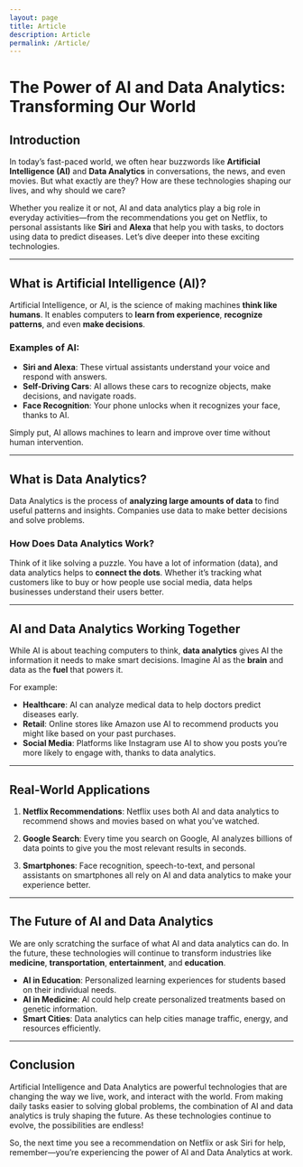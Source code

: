 ```yaml
---
layout: page
title: Article
description: Article
permalink: /Article/
---
```


# The Power of AI and Data Analytics: Transforming Our World

## Introduction

In today’s fast-paced world, we often hear buzzwords like **Artificial Intelligence (AI)** and **Data Analytics** in conversations, the news, and even movies. But what exactly are they? How are these technologies shaping our lives, and why should we care? 

Whether you realize it or not, AI and data analytics play a big role in everyday activities—from the recommendations you get on Netflix, to personal assistants like **Siri** and **Alexa** that help you with tasks, to doctors using data to predict diseases. Let’s dive deeper into these exciting technologies.

---

## What is Artificial Intelligence (AI)?

Artificial Intelligence, or AI, is the science of making machines **think like humans**. It enables computers to **learn from experience**, **recognize patterns**, and even **make decisions**. 

### Examples of AI:
- **Siri and Alexa**: These virtual assistants understand your voice and respond with answers.
- **Self-Driving Cars**: AI allows these cars to recognize objects, make decisions, and navigate roads.
- **Face Recognition**: Your phone unlocks when it recognizes your face, thanks to AI.

Simply put, AI allows machines to learn and improve over time without human intervention.

---

## What is Data Analytics?

Data Analytics is the process of **analyzing large amounts of data** to find useful patterns and insights. Companies use data to make better decisions and solve problems.

### How Does Data Analytics Work?
Think of it like solving a puzzle. You have a lot of information (data), and data analytics helps to **connect the dots**. Whether it’s tracking what customers like to buy or how people use social media, data helps businesses understand their users better.

---

## AI and Data Analytics Working Together

While AI is about teaching computers to think, **data analytics** gives AI the information it needs to make smart decisions. Imagine AI as the **brain** and data as the **fuel** that powers it. 

For example:
- **Healthcare**: AI can analyze medical data to help doctors predict diseases early.
- **Retail**: Online stores like Amazon use AI to recommend products you might like based on your past purchases.
- **Social Media**: Platforms like Instagram use AI to show you posts you’re more likely to engage with, thanks to data analytics.

---

## Real-World Applications

1. **Netflix Recommendations**: Netflix uses both AI and data analytics to recommend shows and movies based on what you’ve watched.
   
2. **Google Search**: Every time you search on Google, AI analyzes billions of data points to give you the most relevant results in seconds.
   
3. **Smartphones**: Face recognition, speech-to-text, and personal assistants on smartphones all rely on AI and data analytics to make your experience better.

---

## The Future of AI and Data Analytics

We are only scratching the surface of what AI and data analytics can do. In the future, these technologies will continue to transform industries like **medicine**, **transportation**, **entertainment**, and **education**.

- **AI in Education**: Personalized learning experiences for students based on their individual needs.
- **AI in Medicine**: AI could help create personalized treatments based on genetic information.
- **Smart Cities**: Data analytics can help cities manage traffic, energy, and resources efficiently.

---

## Conclusion

Artificial Intelligence and Data Analytics are powerful technologies that are changing the way we live, work, and interact with the world. From making daily tasks easier to solving global problems, the combination of AI and data analytics is truly shaping the future. As these technologies continue to evolve, the possibilities are endless!

So, the next time you see a recommendation on Netflix or ask Siri for help, remember—you’re experiencing the power of AI and Data Analytics at work.
